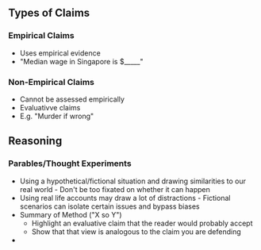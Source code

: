 ## Types of Claims
### Empirical Claims
- Uses empirical evidence
- "Median wage in Singapore is $\_\_\_\__"
### Non-Empirical Claims
- Cannot be assessed empirically
- Evaluativve claims
- E.g. "Murder if wrong"


## Reasoning

### Parables/Thought Experiments
- Using a hypothetical/fictional situation and drawing similarities to our real world - Don't be too fixated on whether it can happen
- Using real life accounts may draw a lot of distractions - Fictional scenarios can isolate certain issues and bypass biases
- Summary of Method ("X so Y")
	- Highlight an evaluative claim that the reader would probably accept
	- Show that that view is analogous to the claim you are defending
- 